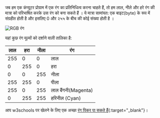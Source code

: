जब हम एक कंप्यूटर प्रोग्राम में एक रंग का प्रतिनिधित्व करना चाहते हैं, तो हम लाल, नीले और हरे रंग की मात्रा को परिभाषित करके उस रंग को बना सकते हैं । ये मात्रा सामांयत: एक बाइट(byte) के रूप में संग्रहीत होती है और इसलिए 0 और २५५ के बीच की कोई संख्या होती है ।

![RGB रंग](images/RGB.gif)

यहां कुछ रंग मूल्यों को दर्शाने वाली तालिका है:

| लाल | हरा | नीला |रंग |
| ----- | ----- | ----- | --------- |
| 255  | 0      | 0 | लाल |
| 0  | 255      | 0   | हरा  |
| 0  | 0 | 255   | नीला  |
| 255  | 255       | 0 | पीला  |
| 255  | 0   | 255   | लाल बैंगनी(Magenta) |
| 0 | 255 | 255   | हरिनील (Cyan) |

आप w3schools पर खेलने के लिए एक अच्छा [रंग पिकर पा सकते हैं](https://www.w3schools.com/colors/colors_rgb.asp){:target="_blank"}।
